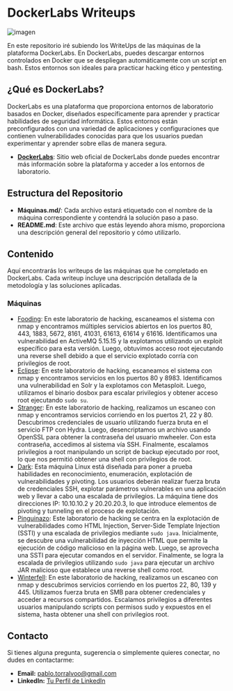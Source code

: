 # DockerLabs Writeups
![imagen](https://github.com/user-attachments/assets/d9358beb-d99b-4b71-aa72-b278eb79ed3e)


En este repositorio iré subiendo los WriteUps de las máquinas de la plataforma DockerLabs. En DockerLabs, puedes descargar entornos controlados en Docker que se despliegan automáticamente con un script en bash. Estos entornos son ideales para practicar hacking ético y pentesting.

## ¿Qué es DockerLabs?

DockerLabs es una plataforma que proporciona entornos de laboratorio basados en Docker, diseñados específicamente para aprender y practicar habilidades de seguridad informática. Estos entornos están preconfigurados con una variedad de aplicaciones y configuraciones que contienen vulnerabilidades conocidas para que los usuarios puedan experimentar y aprender sobre ellas de manera segura.

- **[DockerLabs](https://dockerlabs.es/#/)**: Sitio web oficial de DockerLabs donde puedes encontrar más información sobre la plataforma y acceder a los entornos de laboratorio.

## Estructura del Repositorio

- **Máquinas.md/**: Cada archivo estará etiquetado con el nombre de la máquina correspondiente y contendrá la solución paso a paso.
- **README.md**: Este archivo que estás leyendo ahora mismo, proporciona una descripción general del repositorio y cómo utilizarlo.

## Contenido

Aquí encontrarás los writeups de las máquinas que he completado en DockerLabs. Cada writeup incluye una descripción detallada de la metodología y las soluciones aplicadas.

### Máquinas

- [Fooding](Fooding.md): En este laboratorio de hacking, escaneamos el sistema con nmap y encontramos múltiples servicios abiertos en los puertos 80, 443, 1883, 5672, 8161, 41031, 61613, 61614 y 61616. Identificamos una vulnerabilidad en ActiveMQ 5.15.15 y la explotamos utilizando un exploit específico para esta versión. Luego, obtuvimos acceso root ejecutando una reverse shell debido a que el servicio explotado corría con privilegios de root.
- [Eclipse](Eclipse.md): En este laboratorio de hacking, escaneamos el sistema con nmap y encontramos servicios en los puertos 80 y 8983. Identificamos una vulnerabilidad en Solr y la explotamos con Metasploit. Luego, utilizamos el binario dosbox para escalar privilegios y obtener acceso root ejecutando `sudo su`.
- [Stranger](Stranger.md): En este laboratorio de hacking, realizamos un escaneo con nmap y encontramos servicios corriendo en los puertos 21, 22 y 80. Descubrimos credenciales de usuario utilizando fuerza bruta en el servicio FTP con Hydra. Luego, desencriptamos un archivo usando OpenSSL para obtener la contraseña del usuario mwheeler. Con esta contraseña, accedimos al sistema vía SSH. Finalmente, escalamos privilegios a root manipulando un script de backup ejecutado por root, lo que nos permitió obtener una shell con privilegios de root.
- [Dark](Dark.md): Esta máquina Linux está diseñada para poner a prueba habilidades en reconocimiento, enumeración, explotación de vulnerabilidades y pivoting. Los usuarios deberán realizar fuerza bruta de credenciales SSH, explotar parámetros vulnerables en una aplicación web y llevar a cabo una escalada de privilegios. La máquina tiene dos direcciones IP: 10.10.10.2 y 20.20.20.3, lo que introduce elementos de pivoting y tunneling en el proceso de explotación.
- [Pinguinazo](Pinguinazo.md): Este laboratorio de hacking se centra en la explotación de vulnerabilidades como HTML Injection, Server-Side Template Injection (SSTI) y una escalada de privilegios mediante `sudo java`. Inicialmente, se descubre una vulnerabilidad de inyección HTML que permite la ejecución de código malicioso en la página web. Luego, se aprovecha una SSTI para ejecutar comandos en el servidor. Finalmente, se logra la escalada de privilegios utilizando `sudo java` para ejecutar un archivo JAR malicioso que establece una reverse shell como root.
- [Winterfell](Winterfell.md): En este laboratorio de hacking, realizamos un escaneo con nmap y descubrimos servicios corriendo en los puertos 22, 80, 139 y 445. Utilizamos fuerza bruta en SMB para obtener credenciales y acceder a recursos compartidos. Escalamos privilegios a diferentes usuarios manipulando scripts con permisos sudo y expuestos en el sistema, hasta obtener una shell con privilegios root.

## Contacto

Si tienes alguna pregunta, sugerencia o simplemente quieres conectar, no dudes en contactarme:

- **Email:** [pablo.torralvoo@gmail.com](mailto:tu-email@example.com)
- **LinkedIn:** [Tu Perfil de LinkedIn](https://www.linkedin.com/in/tu-perfil)

